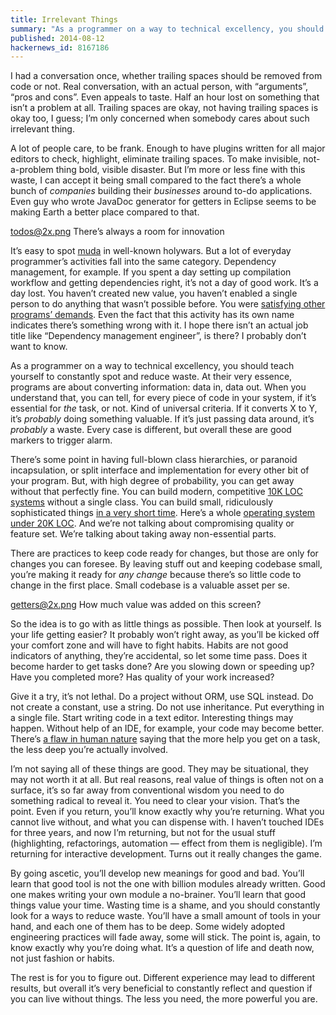 ```yaml
---
title: Irrelevant Things
summary: "As a programmer on a way to technical excellency, you should teach yourself to constantly spot and reduce waste."
published: 2014-08-12
hackernews_id: 8167186
---
```


I had a conversation once, whether trailing spaces should be removed from code or not. Real conversation, with an actual person, with “arguments”, “pros and cons”. Even appeals to taste. Half an hour lost on something that isn’t a problem at all. Trailing spaces are okay, not having trailing spaces is okay too, I guess; I’m only concerned when somebody cares about such irrelevant thing.

A lot of people care, to be frank. Enough to have plugins written for all major editors to check, highlight, eliminate trailing spaces. To make invisible, not-a-problem thing bold, visible disaster. But I’m more or less fine with this waste, I can accept it being small compared to the fact there’s a whole bunch of _companies_ building their _businesses_ around to-do applications. Even guy who wrote JavaDoc generator for getters in Eclipse seems to be making Earth a better place compared to that.

todos@2x.png
There’s always a room for innovation

It’s easy to spot [muda](http://en.wikipedia.org/wiki/Muda_(Japanese_term)) in well-known holywars. But a lot of everyday programmer’s activities fall into the same category. Dependency management, for example. If you spent a day setting up compilation workflow and getting dependencies right, it’s not a day of good work. It’s a day lost. You haven’t created new value, you haven’t enabled a single person to do anything that wasn’t possible before. You were [satisfying other programs’ demands](http://www.lighttable.com/2014/05/16/pain-we-forgot/). Even the fact that this activity has its own name indicates there’s something wrong with it. I hope there isn’t an actual job title like “Dependency management engineer”, is there? I probably don’t want to know.

As a programmer on a way to technical excellency, you should teach yourself to constantly spot and reduce waste. At their very essence, programs are about converting information: data in, data out. When you understand that, you can tell, for every piece of code in your system, if it’s essential for _the_ task, or not. Kind of universal criteria. If it converts X to Y, it’s _probably_ doing something valuable. If it’s just passing data around, it’s _probably_ a waste. Every case is different, but overall these are good markers to trigger alarm.

There’s some point in having full-blown class hierarchies, or paranoid incapsulation, or split interface and implementation for every other bit of your program. But, with high degree of probability, you can get away without that perfectly fine. You can build modern, competitive [10K LOC systems](https://github.com/LightTable/LightTable) without a single class. You can build small, ridiculously sophisticated things [in a very short time](http://thenewstack.io/the-new-stack-makers-adrian-cockcroft-on-sun-netflix-clojure-go-docker-and-more/). Here’s a whole [operating system under 20K LOC](https://news.ycombinator.com/item?id=1114410). And we’re not talking about compromising quality or feature set. We’re talking about taking away non-essential parts.

There are practices to keep code ready for changes, but those are only for changes you can foresee. By leaving stuff out and keeping codebase small, you’re making it ready for _any change_ because there’s so little code to change in the first place. Small codebase is a valuable asset per se.

getters@2x.png
How much value was added on this screen?

So the idea is to go with as little things as possible. Then look at yourself. Is your life getting easier? It probably won’t right away, as you’ll be kicked off your comfort zone and will have to fight habits. Habits are not good indicators of anything, they’re accidental, so let some time pass. Does it become harder to get tasks done? Are you slowing down or speeding up? Have you completed more? Has quality of your work increased?

Give it a try, it’s not lethal. Do a project without ORM, use SQL instead. Do not create a constant, use a string. Do not use inheritance. Put everything in a single file. Start writing code in a text editor. Interesting things may happen. Without help of an IDE, for example, your code may become better. There’s [a flaw in human nature](http://usabilitypost.com/2011/01/10/dark-side-of-usability/) saying that the more help you get on a task, the less deep you’re actually involved.

I’m not saying all of these things are good. They may be situational, they may not worth it at all. But real reasons, real value of things is often not on a surface, it’s so far away from conventional wisdom you need to do something radical to reveal it. You need to clear your vision. That’s the point. Even if you return, you’ll know exactly why you’re returning. What you cannot live without, and what you can dispense with. I haven’t touched IDEs for three years, and now I’m returning, but not for the usual stuff (highlighting, refactorings, automation — effect from them is negligible). I’m returning for interactive development. Turns out it really changes the game.

By going ascetic, you’ll develop new meanings for good and bad. You’ll learn that good tool is not the one with billion modules already written. Good one makes writing your own module a no-brainer. You’ll learn that good things value your time. Wasting time is a shame, and you should constantly look for a ways to reduce waste. You’ll have a small amount of tools in your hand, and each one of them has to be deep. Some widely adopted engineering practices will fade away, some will stick. The point is, again, to know exactly why you’re doing what. It’s a question of life and death now, not just fashion or habits.

The rest is for you to figure out. Different experience may lead to different results, but overall it’s very beneficial to constantly reflect and question if you can live without things. The less you need, the more powerful you are.


